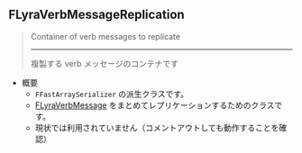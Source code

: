 ## FLyraVerbMessageReplication

> Container of verb messages to replicate  
> 
> ----
> 複製する verb メッセージのコンテナです  

* 概要
	* `FFastArraySerializer` の派生クラスです。
	* [FLyraVerbMessage] をまとめてレプリケーションするためのクラスです。
	* 現状では利用されていません（コメントアウトしても動作することを確認）



<!--- ページ内のリンク --->

<!--- 自前の画像へのリンク --->

<!--- generated --->
[FLyraVerbMessage]: ../../Lyra/GameplayMessageProcessorStruct/FLyraVerbMessage.md#flyraverbmessage
